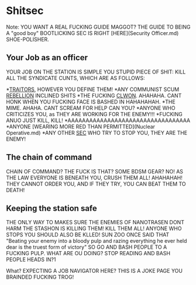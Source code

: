 # Shitsec
Note: YOU WANT A REAL FUCKING GUIDE MAGGOT? THE GUIDE TO BEING A "good boy" BOOTLICKING SEC IS RIGHT [HERE](Security Officer.md) SHOE-POLISHER.

## Your Job as an officer
YOUR JOB ON THE STATION IS SIMPLE YOU STUPID PIECE OF SHIT: KILL ALL THE SYNDICATE CUNTS, WHICH ARE AS FOLLOWS: 

*[TRAITORS](Traitor.md), HOWEVER YOU DEFINE THEM!
*ANY COMMUNIST SCUM [REBELLION](Cargonia.md) INCLINED SHITS
*THE FUCKING [CLWON](Clown.md). AHAHAHA. CANT HONK WHEN YOU FUCKING FACE IS BASHED IN HAHAHAHAH.
*THE MIME. AHAHA. CANT SCREAM FOR HELP CAN YOU?
*ANYONE WHO CRITICIZES YOU, as THEY ARE WORKING FOR THE ENEMY!!!
*FUCKING ANUO JUST KILL, KILL!
*AAAAAAAAAAAAAAAAAAAAAAAAAAAAAAAAAA
*ANYONE [WEARING MORE RED THAN PERMITTED](Nuclear Operative.md)
*ANY OTHER [SEC](Roles.md#security) WHO TRY TO STOP YOU, THEY ARE THE ENEMY!

## The chain of command
CHAIN OF COMMAND? THE FUCK IS THAT? SOME BDSM GEAR? NO! AS THE LAW EVERYONE IS BENEATH YOU, CRUSH THEM ALL! AHAHAHAH! THEY CANNOT ORDER YOU, AND IF THEY TRY, YOU CAN BEAT THEM TO DEATH!
## Keeping the station safe
THE ONLY WAY TO MAKES SURE THE ENEMIES OF NANOTRASEN DONT HARM THE STASHON IS KILLING THEM! KILL THEM ALL! ANYONE WHO STOPS YOU SHOULD ALSO BE KLLED! SUN ZOO ONCE SAID THAT "Beating your enemy into a bloody pulp and razing everything he ever held dear is the truest form of victory" SO GO AND BASH PEOPLE TO A FUCKING PULP. WHAT ARE OU DOING? STOP READING AND BASH PEOPLE HEADS IN?1






What? EXPECTING A JOB NAVIGATOR HERE? THIS IS A JOKE PAGE YOU BRAINDED FUCKING TROG!

